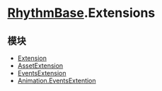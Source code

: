 # [RhythmBase](../namespaces.md).Extensions  
  


## 模块  
  
- [Extension](../module/RhythmBase.Extension.md)  
- [AssetExtension](../module/Assets.Extension.md)  
- [EventsExtension](../module/EventsExtension.md)  
- [Animation.EventsExtention](../module/Animation.EventsExtension.md)  